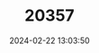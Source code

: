 ---
title: "20357"
category: "Somatogyrus decipiens"
draft: false
date: 2024-02-22 13:03:50
languages:
  English: ["Hidden Pebblesnail"]
---